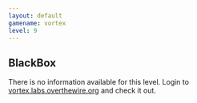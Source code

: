 ```yaml
---
layout: default
gamename: vortex
level: 9
---
```

BlackBox
--------
There is no information available for this level. Login to
[vortex.labs.overthewire.org][] and check it out.

[vortex.labs.overthewire.org]: ssh://vortex.labs.overthewire.org
